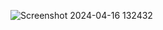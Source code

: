 ![Screenshot 2024-04-16 132432](https://github.com/Robinchaudhary74/Portfolio/assets/131818090/5694ab25-fc40-4f57-9372-c851fea15420)
